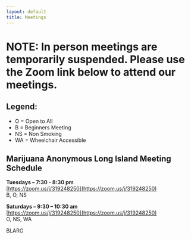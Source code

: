 ```yaml
---
layout: default
title: Meetings
---
```


# NOTE: In person meetings are temporarily suspended. Please use the Zoom link below to attend our meetings.

## **Legend:**
* O = Open to All
* B = Beginners Meeting
* NS = Non Smoking
* WA = Wheelchair Accessible

## **Marijuana Anonymous Long Island Meeting Schedule**

**Tuesdays – 7:30 - 8:30 pm**  
[https://zoom.us/j/319248250](https://zoom.us/j/319248250)  
B, O, NS  

**Saturdays – 9:30 – 10:30 am**  
[https://zoom.us/j/319248250](https://zoom.us/j/319248250)  
O, NS, WA


BLARG